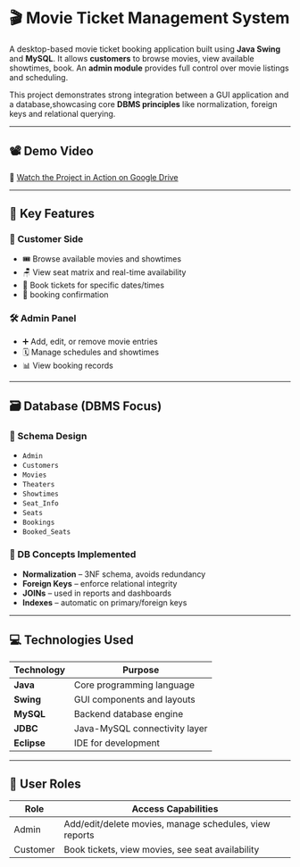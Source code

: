 # 🎬 Movie Ticket Management System

A desktop-based movie ticket booking application built using **Java Swing** and **MySQL**. It allows **customers** to browse movies, view available showtimes, book. An **admin module** provides full control over movie listings and scheduling.

This project demonstrates strong integration between a GUI application and a database,showcasing core **DBMS principles** like normalization, foreign keys and relational querying.

---

## 📽️ Demo Video


🎥 [Watch the Project in Action on Google Drive](https://drive.google.com/file/d/1QuE7cvm76AI5JazNoJWVuOspzrySgBuL/view?usp=drive_link)


---

## 🧠 Key Features

### 👤 Customer Side
- 🎟️ Browse available movies and showtimes
- 🪑 View seat matrix and real-time availability
- 📅 Book tickets for specific dates/times
- 🧾 booking confirmation

### 🛠 Admin Panel
- ➕ Add, edit, or remove movie entries
- 🗓 Manage schedules and showtimes
- 📊 View booking records

---

## 🗃️ Database (DBMS Focus)

### 🧱 Schema Design
- `Admin`
- `Customers`
- `Movies`
- `Theaters`
- `Showtimes`
- `Seat_Info`
- `Seats`
- `Bookings`
- `Booked_Seats`

### 🔗 DB Concepts Implemented
- **Normalization** – 3NF schema, avoids redundancy
- **Foreign Keys** – enforce relational integrity
- **JOINs** – used in reports and dashboards
- **Indexes** – automatic on primary/foreign keys

---

## 💻 Technologies Used

| Technology     | Purpose                           |
|----------------|-----------------------------------|
| **Java**       | Core programming language         |
| **Swing**      | GUI components and layouts        |
| **MySQL**      | Backend database engine           |
| **JDBC**       | Java-MySQL connectivity layer     |
| **Eclipse**    | IDE for development               |

---

## 🔐 User Roles

| Role     | Access Capabilities                                          |
|----------|--------------------------------------------------------------|
| Admin    | Add/edit/delete movies, manage schedules, view reports       |
| Customer | Book tickets, view movies, see seat availability             |
